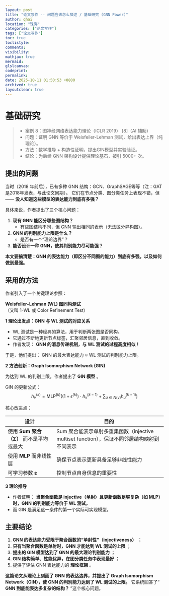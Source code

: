 ```yaml
---
layout: post
title: "论文写作 -- 问题应该怎么描述 / 基础研究 (GNN Power)"
author: qhai
location: "珠海"
categories: ["论文写作"]
tags: ["论文写作"]
toc: true
toclistyle:
comments:
visibility: 
mathjax: true
mermaid:
glslcanvas:
codeprint:
permalink:
date: 2025-10-11 01:50:53 +0800
archived: true
layoutclear: true
---
```



# 基础研究

> * 案例 8：图神经网络表达能力理论（ICLR 2019） [8]（AI 辅助）
> * 问题：证明 GNN 等价于 Weisfeiler-Lehman 测试，给出表达上界（纯理论）。
> * 方法：数学推导 + 构造性证明，提出GIN模型并实验验证。
> * 结论：为后续 GNN 架构设计提供理论基石，被引 5000+ 次。


## 提出的问题

当时（2018 年前后），已有多种 GNN 结构：GCN、GraphSAGE等等（注：GAT是2018年发表，与此论文同期）。
它们在节点分类、图分类任务上表现不错，但 ——
**没人知道这些模型的表达能力到底有多强？**

具体来说，作者提出了三个核心问题：
1. **现有 GNN 能区分哪些图结构？**
   * 有些图结构不同，但 GNN 输出相同的表示（无法区分异构图）。
2. **GNN 的判别能力上限是什么？**
   * 是否有一个“理论边界”？
3. **能否设计一种 GNN，使其判别能力尽可能强？**

**本文要搞清楚：GNN 的表达能力（即区分不同图的能力）到底有多强，以及如何做到最强。**


## 采用的方法

作者引入了一个关键理论参照：

**Weisfeiler–Lehman (WL) 图同构测试**
（又叫 1-WL 或 Color Refinement Test）

**1 理论出发点：GNN 与 WL 测试的对应关系**

* WL 测试是一种经典的算法，用于判断两张图是否同构。
* 它通过不断地更新节点标签，汇聚邻居信息，直到收敛。
* 作者发现： **GNN 的消息传递机制，与 WL 测试的过程高度相似！**

于是，他们提出：
GNN 的最大表达能力 ≈ WL 测试的判别能力上限。

**2 方法创新：Graph Isomorphism Network (GIN)**

为达到 WL 的判别上限，作者提出了 **GIN 模型** 。

GIN 的更新公式：
$$
h_v^{(k)} = \text{MLP}^{(k)} \Big( (1+\epsilon^{(k)})\cdot h_v^{(k-1)} + \sum_{u\in N(v)} h_u^{(k-1)} \Big)
$$

核心改进点：

| 设计 | 目的 |
| --- | --- |
| 使用 **Sum 聚合（Σ）** 而不是平均或最大 | Sum 聚合能表示单射多重集函数（injective multiset function），保证不同邻居结构映射到不同表示 |
| 使用 **MLP** 而非线性层 | 确保节点表示更新具备足够非线性能力 |
| 可学习参数 **ε** | 控制节点自身信息的重要性 |

**3 理论推导**

* 作者证明： **当聚合函数是 injective（单射）且更新函数足够复杂（如 MLP）时，GNN 的判别能力等价于 WL 测试。**
* 而 GIN 是满足这一条件的第一个实际可实现模型。


## 主要结论

1. **GNN 的表达能力受限于聚合函数的“单射性”（injectiveness）** ；
2. **只有当聚合函数是单射时，GNN 才能达到 WL 测试的上限** ；
3. **提出的 GIN 模型达到了 GNN 的最大理论判别能力** ；
4. **GIN 结构简单、性能优异，在图分类任务中表现最好** ；
5. 提供了评估 GNN 表达能力的 **理论框架** 。

**这篇论文从理论上刻画了 GNN 的表达边界，并提出了 Graph Isomorphism Network（GIN），使 GNN 的判别能力达到了 WL 测试的上限。**
它系统回答了“ **GNN 到底能表达多复杂的结构？** ”这个核心问题。


